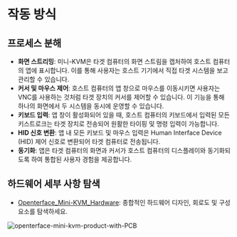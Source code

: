 # 작동 방식

## 프로세스 분해

- **화면 스트리밍**: 미니-KVM은 타겟 컴퓨터의 화면 스트림을 캡처하여 호스트 컴퓨터의 앱에 표시합니다. 이를 통해 사용자는 호스트 기기에서 직접 타겟 시스템을 보고 관리할 수 있습니다.
- **커서 및 마우스 제어**: 호스트 컴퓨터의 앱 창으로 마우스를 이동시키면 사용자는 VNC를 사용하는 것처럼 타겟 장치의 커서를 제어할 수 있습니다. 이 기능을 통해 하나의 화면에서 두 시스템을 동시에 운영할 수 있습니다.
- **키보드 입력**: 앱 창이 활성화되어 있을 때, 호스트 컴퓨터의 키보드에서 입력된 모든 키스트로크는 타겟 장치로 전송되어 원활한 타이핑 및 명령 입력이 가능합니다.
- **HID 신호 변환**: 앱 내 모든 키보드 및 마우스 입력은 Human Interface Device (HID) 제어 신호로 변환되어 타겟 컴퓨터로 전송됩니다.
- **동기화**: 앱은 타겟 컴퓨터의 화면과 커서가 호스트 컴퓨터의 디스플레이와 동기화되도록 하여 통합된 사용자 경험을 제공합니다.

## 하드웨어 세부 사항 탐색

- [Openterface_Mini-KVM_Hardware](https://github.com/TechxArtisanStudio/Openterface_Mini-KVM_Hardware): 종합적인 하드웨어 디자인, 회로도 및 구성 요소를 탐색하세요.

![openterface-mini-kvm-product-with-PCB](/images/product/openterface-mini-kvm-product-with-PCB.jpg)